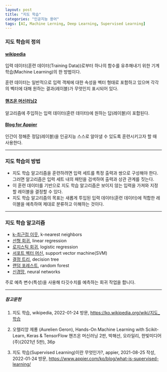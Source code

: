 ```yaml
---
layout: post
title: "지도 학습"
categories: "인공지능 용어"
tags: [AI, Machine Lerning, Deep Learning, Supervised Learning]
---
```


### 지도 학습의 정의

#### [wikipedia](https://ko.wikipedia.org/wiki/지도_학습)

입력 데이터(훈련 데이터(Training Data))로부터 하나의 함수를 유추해내기 위한 기계 학습(Machine Learning)의 한 방법이다.

훈련 데이터는 일반적으로 입력 객체에 대한 속성을 벡터 형태로 포함하고 있으며 각각의 벡터에 대해 원하는 결과(레이블)가 무엇인지 표시되어 있다.

#### [핸즈온 머신러닝2](https://tensorflow.blog/핸즈온-머신러닝-1장2장/1-3-머신러닝-시스템의-종류/)

알고리즘에 주입하는 입력 데이터(훈련 데이터)에 원하는 답(레이블)이 포합된다.

#### [Blog for Appier](https://www.appier.com/ko/blog/what-is-supervised-learning/)

인간이 정해준 정답(레이블)을 인공지능 스스로 알아낼 수 있도록 훈련시키고자 할 때 사용한다.

---

### 지도 학습의 방법

* 지도 학습 알고리즘을 훈련하려면 입력 세트를 특정 출력과 쌍으로 구성해야 한다. 그러면 알고리즘은 입력 세트 내의 패턴을 검색하여 출력과 상관 관계를 짓는다.
* 이 훈련 데이터를 기반으로 지도 학습 알고리즘은 보이지 않는 입력을 가져와 지정할 레이블을 결정할 수 있다.
* 지도 학습 알고리즘의 목표는 새롭게 투입된 입력 데이터(훈련 데이터)에 적합한 레이블을 예측하여 제대로 분류하고 이해하는 것이다.

---

### 지도 학습 알고리즘

* [k-최근접 이웃](https://maizer2.github.io/인공지능/용어/2022/01/24/k-최근접-이웃-알고리즘.html), k-nearest neighbors
* [선형 회귀](https://maizer2.github.io/인공지능/용어/2022/01/15/선형-회귀-알고리즘.html), linear regression
* [로지스틱 회귀](https://maizer2.github.io/인공지능/용어/2022/01/24/로지스틱-회귀-알고리즘.html), logistic regression
* [서포트 벡터 머신](https://maizer2.github.io/인공지능/용어/2022/01/24/서포트-벡터-머신-알고리즘.html), support vector machine(SVM)
* [결정 트리](https://maizer2.github.io/인공지능/용어/2022/01/24/결정-트리-알고리즘.html), decision tree
* [랜덤 포레스트](https://maizer2.github.io/인공지능/용어/2022/01/24/랜덤-포레스트-알고리즘.html), random forest
* [신경망](https://maizer2.github.io/인공지능/용어/2022/01/24/신경망-알고리즘.html), neural networks

주로 예측 변수(특성)을 사용해 타깃수치를 예측하는 회귀 작업을 합니다.

---

##### 참고문헌

1) 지도 학습, wikipedia, 2022-01-24 방문, https://ko.wikipedia.org/wiki/지도_학습

2) 오렐리앙 제롱 (Aurelien Geron), Hands-On Machine Learning with Scikit-Learn, Keras & TensorFlow 핸즈온 머신러닝 2판, 박해선, 오라일리, 한빛미디어(주)(2021년 5판), 36p

3) 지도 학습(Supervised Learning)이란 무엇인가?, appier, 2021-08-25 작성, 2022-01-24 방문, https://www.appier.com/ko/blog/what-is-supervised-learning/
